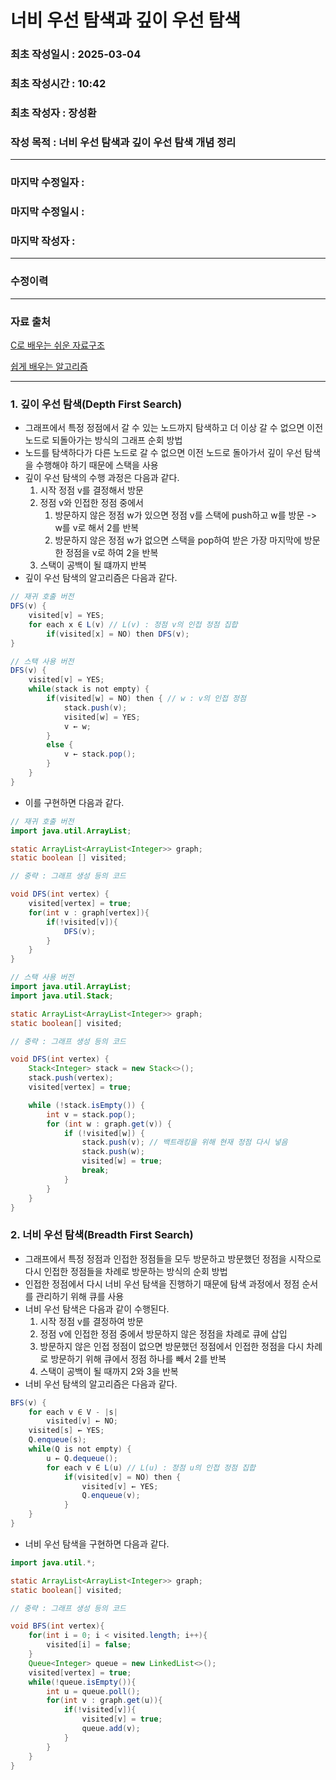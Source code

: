 # 너비 우선 탐색과 깊이 우선 탐색

### 최초 작성일시 : 2025-03-04
### 최초 작성시간 : 10:42
### 최초 작성자 : 장성환
### 작성 목적 : 너비 우선 탐색과 깊이 우선 탐색 개념 정리

---

### 마지막 수정일자 :
### 마지막 수정일시 :
### 마지막 작성자 :

---
### 수정이력


---
### 자료 출처

[C로 배우는 쉬운 자료구조](https://search.shopping.naver.com/book/catalog/32436279809?cat_id=50010920&frm=PBOKPRO&query=C%EB%A1%9C+%EB%B0%B0%EC%9A%B0%EB%8A%94+%EC%89%AC%EC%9A%B4+%EC%9E%90%EB%A3%8C%EA%B5%AC%EC%A1%B0&NaPm=ct%3Dm7bsyx7s%7Cci%3D62de1a30c048ad3fa67230d29716f34f4e5288a3%7Ctr%3Dboknx%7Csn%3D95694%7Chk%3D17f33feb0d102088663db0ef9aaa53fc070ec5f3)

[쉽게 배우는 알고리즘](https://search.shopping.naver.com/book/catalog/32476025996?cat_id=50010921&frm=PBOKPRO&query=%EC%89%BD%EA%B2%8C+%EB%B0%B0%EC%9A%B0%EB%8A%94+%EC%95%8C%EA%B3%A0%EB%A6%AC%EC%A6%98&NaPm=ct%3Dm7bsxq08%7Cci%3D094090b68874c0eb47e64d781eb20ee156e48e3c%7Ctr%3Dboknx%7Csn%3D95694%7Chk%3D6317e827ffff0b8af1cc8d9c885beb603b7a7609)

---

### 1. 깊이 우선 탐색(Depth First Search)

* 그래프에서 특정 정점에서 갈 수 있는 노드까지 탐색하고 더 이상 갈 수 없으면 이전 노드로 되돌아가는 방식의 그래프 순회 방법
* 노드를 탐색하다가 다른 노드로 갈 수 없으면 이전 노드로 돌아가서 깊이 우선 탐색을 수행해야 하기 때문에 스택을 사용
* 깊이 우선 탐색의 수행 과정은 다음과 같다.
  1. 시작 정점 v를 결정해서 방문
  2. 정점 v와 인접한 정점 중에서 
     1. 방문하지 않은 정점 w가 있으면 정점 v를 스택에 push하고 w를 방문 -> w를 v로 해서 2를 반복
     2. 방문하지 않은 정점 w가 없으면 스택을 pop하여 받은 가장 마지막에 방문한 정점을 v로 하여 2을 반복
  3. 스택이 공백이 될 떄까지 반복
* 깊이 우선 탐색의 알고리즘은 다음과 같다.
``` java
// 재귀 호출 버전
DFS(v) {
    visited[v] = YES;
    for each x ∈ L(v) // L(v) : 정점 v의 인접 정점 집합
        if(visited[x] = NO) then DFS(v);
}
```
``` java
// 스택 사용 버전
DFS(v) {
    visited[v] = YES;
    while(stack is not empty) {
        if(visited[w] = NO) then { // w : v의 인접 정점
            stack.push(v);
            visited[w] = YES;
            v ← w;
        }
        else {
            v ← stack.pop();    
        }
    }
}
```
* 이를 구현하면 다음과 같다.

```java
// 재귀 호출 버전
import java.util.ArrayList;

static ArrayList<ArrayList<Integer>> graph;
static boolean [] visited;

// 중략 : 그래프 생성 등의 코드

void DFS(int vertex) {
    visited[vertex] = true;
    for(int v : graph[vertex]){
        if(!visited[v]){
            DFS(v);
        }
    }
}
```

```java
// 스택 사용 버전
import java.util.ArrayList;
import java.util.Stack;

static ArrayList<ArrayList<Integer>> graph;
static boolean[] visited;

// 중략 : 그래프 생성 등의 코드

void DFS(int vertex) {
    Stack<Integer> stack = new Stack<>();
    stack.push(vertex);
    visited[vertex] = true;

    while (!stack.isEmpty()) {
        int v = stack.pop();
        for (int w : graph.get(v)) {
            if (!visited[w]) {
                stack.push(v); // 백트래킹을 위해 현재 정점 다시 넣음
                stack.push(w);
                visited[w] = true;
                break;
            }
        }
    }
}
```

### 2. 너비 우선 탐색(Breadth First Search)

* 그래프에서 특정 정점과 인접한 정점들을 모두 방문하고 방문했던 정점을 시작으로 다시 인접한 정점들을 차례로 방문하는 방식의 순회 방법
* 인접한 정점에서 다시 너비 우선 탐색을 진행하기 때문에 탐색 과정에서 정점 순서를 관리하기 위해 큐를 사용
* 너비 우선 탐색은 다음과 같이 수행된다.
  1. 시작 정점 v를 결정하여 방문
  2. 정점 v에 인접한 정점 중에서 방문하지 않은 정점을 차례로 큐에 삽입
  3. 방문하지 않은 인접 정점이 없으면 방문했던 정점에서 인접한 정점을 다시 차례로 방문하기 위해 큐에서 정점 하나를 빼서 2를 반복
  4. 스택이 공백이 될 때까지 2와 3을 반복
* 너비 우선 탐색의 알고리즘은 다음과 같다.
``` java
BFS(v) {
    for each v ∈ V - |s|
        visited[v] ← NO;
    visited[s] ← YES;
    Q.enqueue(s);
    while(Q is not empty) {
        u ← Q.dequeue();
        for each v ∈ L(u) // L(u) : 정점 u의 인접 정점 집합
            if(visited[v] = NO) then {
                visited[v] ← YES;
                Q.enqueue(v);
            }
    }
}
```
* 너비 우선 탐색을 구현하면 다음과 같다.
```java
import java.util.*;

static ArrayList<ArrayList<Integer>> graph;
static boolean[] visited;

// 중략 : 그래프 생성 등의 코드

void BFS(int vertex){
    for(int i = 0; i < visited.length; i++){
        visited[i] = false;
    }
    Queue<Integer> queue = new LinkedList<>();
    visited[vertex] = true;
    while(!queue.isEmpty()){
        int u = queue.poll();
        for(int v : graph.get(u)){
            if(!visited[v]){
                visited[v] = true;
                queue.add(v);
            }
        }
    }
}
```